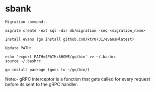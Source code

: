 # sbank

```
Migration command:-

migrate create -ext sql -dir db/migration -seq <migration_name>
```

```
Install evans (go install github.com/ktr0731/evans@latest)

Update PATH: 

echo 'export PATH=$PATH:$HOME/go/bin' >> ~/.bashrc
source ~/.bashrc

go install package (goes to ~/go/bin/)
```

Note:- gRPC interceptor is a function that gets called for every request before its sent to the gRPC handler.
